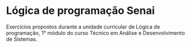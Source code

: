 # Lógica de programação Senai

Exercícios propostos durante a unidade curricular de Lógica de programação, 1° módulo do curso Técnico em Análise e Desenvolvimento de Sistemas.
